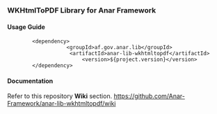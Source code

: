 ### WKHtmlToPDF Library for Anar Framework

#### Usage Guide

```
		<dependency>
	               <groupId>af.gov.anar.lib</groupId>
	                <artifactId>anar-lib-wkhtmltopdf</artifactId>
                        <version>${project.version}</version>
		</dependency>

```

#### Documentation

Refer to this repository **Wiki** section.
https://github.com/Anar-Framework/anar-lib-wkhtmltopdf/wiki